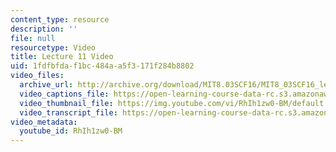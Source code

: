 ```yaml
---
content_type: resource
description: ''
file: null
resourcetype: Video
title: Lecture 11 Video
uid: 1fdfbfda-f1bc-484a-a5f3-171f284b8802
video_files:
  archive_url: http://archive.org/download/MIT8.03SCF16/MIT8_03SCF16_lec11_300k.mp4
  video_captions_file: https://open-learning-course-data-rc.s3.amazonaws.com/8-03sc-physics-iii-vibrations-and-waves-fall-2016/21e0241153d458c4a77ea9e842d7f08e_RhIh1zw0-BM.vtt
  video_thumbnail_file: https://img.youtube.com/vi/RhIh1zw0-BM/default.jpg
  video_transcript_file: https://open-learning-course-data-rc.s3.amazonaws.com/8-03sc-physics-iii-vibrations-and-waves-fall-2016/e9a488cd6d669dfa29b2f7572c097ee2_RhIh1zw0-BM.pdf
video_metadata:
  youtube_id: RhIh1zw0-BM
---
```

